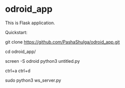 # odroid_app

This is Flask application.

Quickstart:

git clone https://github.com/PashaShulga/odroid_app.git

cd odroid_app/

screen -S odroid python3 untitled.py

ctrl+a ctrl+d

sudo python3 ws_server.py
